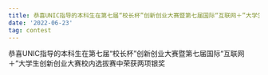 ```yaml
---
title: 恭喜UNIC指导的本科生在第七届“校长杯”创新创业大赛暨第七届国际“互联网＋”大学生创新创业大赛校内选拔赛中荣获两项银奖
date: '2022-06-23'
tag: contest
---
```


恭喜UNIC指导的本科生在第七届“校长杯”创新创业大赛暨第七届国际“互联网＋”大学生创新创业大赛校内选拔赛中荣获两项银奖

<!--more-->

